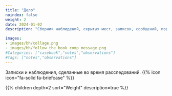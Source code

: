 ```yaml
---
title: "Дело"
noindex: false
weight: 2
date: 2024-01-02
description: "Сборник наблюдений, скрытых мест, записок, сообщений, подсказок и улик, найденных в Brookhaven RP при расследовании тайн и загадок."

images: 
- images/bh/collage.png
- images/bh/follow_the_book_comp_message.png
#Categories: ["casebook","notes","observations"]
#Tags: ["notes","observations"]
---
```


<!-- https://docdock.netlify.app/shortcodes/children/ -->

Записки и наблюдения, сделанные во время расследований.
{{% icon icon="fa-solid fa-briefcase" %}}

{{% children depth=2 sort="Weight" description=true %}}

<!-- ![Коллаж записок](/images/bh/collage.png) -->

